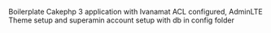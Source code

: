Boilerplate Cakephp 3 application with Ivanamat ACL configured, AdminLTE Theme setup and superamin account setup with db in config folder